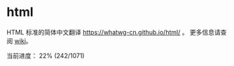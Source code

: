 # html

HTML 标准的简体中文翻译 https://whatwg-cn.github.io/html/ 。
更多信息请查阅 [wiki][wiki]。

当前进度： 22% (242/1071)

[wiki]: https://github.com/whatwg-cn/html/wiki

